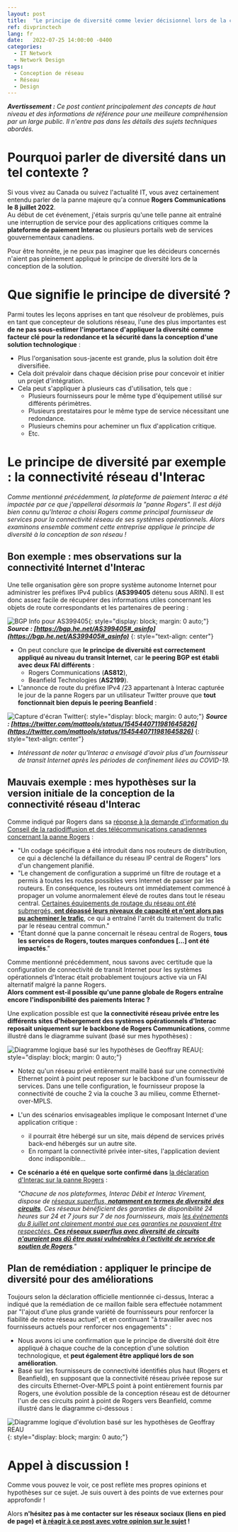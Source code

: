 ```yaml
---
layout: post
title:  "Le principe de diversité comme levier décisionnel lors de la conception d'une solution technologique"
ref: divprinctech
lang: fr
date:   2022-07-25 14:00:00 -0400
categories:
  - IT Network
  - Network Design
tags:
  - Conception de réseau
  - Réseau
  - Design  
---
```

***Avertissement :** Ce post contient principalement des concepts de haut niveau et des informations de référence pour une meilleure compréhension par un large public. Il n'entre pas dans les détails des sujets techniques abordés.*

# Pourquoi parler de diversité dans un tel contexte ?  
Si vous vivez au Canada ou suivez l'actualité IT, vous avez certainement entendu parler de la panne majeure qu'a connue **Rogers Communications le 8 juillet 2022**.  
Au début de cet événement, j'étais surpris qu'une telle panne ait entraîné une interruption de service pour des applications critiques comme la **plateforme de paiement Interac** ou plusieurs portails web de services gouvernementaux canadiens.

Pour être honnête, je ne peux pas imaginer que les décideurs concernés n'aient pas pleinement appliqué le principe de diversité lors de la conception de la solution.

# Que signifie le principe de diversité ?  
Parmi toutes les leçons apprises en tant que résolveur de problèmes, puis en tant que concepteur de solutions réseau, l'une des plus importantes est **de ne pas sous-estimer l'importance d'appliquer la diversité comme facteur clé pour la redondance et la sécurité dans la conception d'une solution technologique** :

- Plus l'organisation sous-jacente est grande, plus la solution doit être diversifiée.
- Cela doit prévaloir dans chaque décision prise pour concevoir et initier un projet d'intégration.
- Cela peut s'appliquer à plusieurs cas d'utilisation, tels que :
  - Plusieurs fournisseurs pour le même type d'équipement utilisé sur différents périmètres.
  - Plusieurs prestataires pour le même type de service nécessitant une redondance.
  - Plusieurs chemins pour acheminer un flux d'application critique.
  - Etc.

# Le principe de diversité par exemple : la connectivité réseau d'Interac  

*Comme mentionné précédemment, la plateforme de paiement Interac a été impactée par ce que j'appellerai désormais la "panne Rogers". Il est déjà bien connu qu'Interac a choisi Rogers comme principal fournisseur de services pour la connectivité réseau de ses systèmes opérationnels. Alors examinons ensemble comment cette entreprise applique le principe de diversité à la conception de son réseau !*

## Bon exemple : mes observations sur la connectivité Internet d'Interac  

Une telle organisation gère son propre système autonome Internet pour administrer les préfixes IPv4 publics (**AS399405** détenu sous ARIN). Il est donc assez facile de récupérer des informations utiles concernant les objets de route correspondants et les partenaires de peering :

![BGP Info pour AS399405](/content/images/AS399405_info_20220722.jpg){: style="display: block; margin: 0 auto;"}
***Source : [https://bgp.he.net/AS399405#_asinfo](https://bgp.he.net/AS399405#_asinfo)***
{: style="text-align: center"}

- On peut conclure que **le principe de diversité est correctement appliqué au niveau du transit Internet**, car **le peering BGP est établi avec deux FAI différents** :
  - Rogers Communications (**AS812**),
  - Beanfield Technologies (**AS2199**).
- L'annonce de route du préfixe IPv4 /23 appartenant à Interac capturée le jour de la panne Rogers par un utilisateur Twitter prouve que **tout fonctionnait bien depuis le peering Beanfield** :

![Capture d'écran Twitter](/content/images/bgp-interac-tweet.jpg){: style="display: block; margin: 0 auto;"}
***Source : [https://twitter.com/mattools/status/1545440711981645826](https://twitter.com/mattools/status/1545440711981645826)***
{: style="text-align: center"}

- *Intéressant de noter qu'Interac a envisagé d'avoir plus d'un fournisseur de transit Internet après les périodes de confinement liées au COVID-19.*

## Mauvais exemple : mes hypothèses sur la version initiale de la conception de la connectivité réseau d'Interac  

Comme indiqué par Rogers dans sa [réponse à la demande d'information du Conseil de la radiodiffusion et des télécommunications canadiennes concernant la panne Rogers](https://crtc.gc.ca/public/otf/2022/c12_202203868/4215445.docx) :
- "Un codage spécifique a été introduit dans nos routeurs de distribution, ce qui a déclenché la défaillance du réseau IP central de Rogers" lors d'un changement planifié.
- "Le changement de configuration a supprimé un filtre de routage et a permis à toutes les routes possibles vers Internet de passer par les routeurs. En conséquence, les routeurs ont immédiatement commencé à propager un volume anormalement élevé de routes dans tout le réseau central. <ins>Certaines équipements de routage du réseau ont été submergés, <b>ont dépassé leurs niveaux de capacité et n'ont alors pas pu acheminer le trafic</b></ins>, ce qui a entraîné l'arrêt du traitement du trafic par le réseau central commun."
- "Étant donné que la panne concernait le réseau central de Rogers, **tous les services de Rogers, toutes marques confondues [...] ont été impactés**."

Comme mentionné précédemment, nous savons avec certitude que la configuration de connectivité de transit Internet pour les systèmes opérationnels d'Interac était probablement toujours active via un FAI alternatif malgré la panne Rogers.  
**Alors comment est-il possible qu'une panne globale de Rogers entraîne encore l'indisponibilité des paiements Interac ?**

Une explication possible est que **la connectivité réseau privée entre les différents sites d'hébergement des systèmes opérationnels d'Interac reposait uniquement sur le backbone de Rogers Communications**, comme illustré dans le diagramme suivant (basé sur mes hypothèses) :

![Diagramme logique basé sur les hypothèses de Geoffray REAU](/content/images/interac-logical.png){: style="display: block; margin: 0 auto;"}

- Notez qu'un réseau privé entièrement maillé basé sur une connectivité Ethernet point à point peut reposer sur le backbone d'un fournisseur de services. Dans une telle configuration, le fournisseur propose la connectivité de couche 2 via la couche 3 au milieu, comme Ethernet-over-MPLS.
- L'un des scénarios envisageables implique le composant Internet d'une application critique :
  - il pourrait être hébergé sur un site, mais dépend de services privés back-end hébergés sur un autre site.
  - En rompant la connectivité privée inter-sites, l'application devient donc indisponible...
- **Ce scénario a été en quelque sorte confirmé dans** [la déclaration d'Interac sur la panne Rogers](https://www.interac.ca/fr/contenu/nouvelles/declaration-dinterac-au-sujet-de-la-panne-de-services-de-rogers/) :

   *"Chacune de nos plateformes, Interac Débit et Interac Virement, dispose de <ins>réseaux superflus, <b>notamment en termes de diversité des circuits</b></ins>. Ces réseaux bénéficient des garanties de disponibilité 24 heures sur 24 et 7 jours sur 7 de nos fournisseurs, mais <ins>les événements du 8 juillet ont clairement montré que ces garanties ne pouvaient être respectées. <b>Ces réseaux superflus avec diversité de circuits n'auraient pas dû être aussi vulnérables à l'activité de service de soutien de Rogers</b></ins>."*

## Plan de remédiation : appliquer le principe de diversité pour des améliorations  

Toujours selon la déclaration officielle mentionnée ci-dessus, Interac a indiqué que la remédiation de ce maillon faible sera effectuée notamment par "l'ajout d’une plus grande variété de fournisseurs pour renforcer la fiabilité de notre réseau actuel", et en continuant "à travailler avec nos fournisseurs actuels pour renforcer nos engagements" :
- Nous avons ici une confirmation que le principe de diversité doit être appliqué à chaque couche de la conception d'une solution technologique, et **peut également être appliqué lors de son amélioration**.
- Basé sur les fournisseurs de connectivité identifiés plus haut (Rogers et Beanfield), en supposant que la connectivité réseau privée repose sur des circuits Ethernet-Over-MPLS point à point entièrement fournis par Rogers, une évolution possible de la conception réseau est de détourner l'un de ces circuits point à point de Rogers vers Beanfield, comme illustré dans le diagramme ci-dessous :

![Diagramme logique d'évolution basé sur les hypothèses de Geoffray REAU](/content/images/interac-logical-evolution.png){: style="display: block; margin: 0 auto;"}

# Appel à discussion !  
Comme vous pouvez le voir, ce post reflète mes propres opinions et hypothèses sur ce sujet. Je suis ouvert à des points de vue externes pour approfondir !

Alors <b>n'hésitez pas à me contacter sur les réseaux sociaux (liens en pied de page) et <ins>à réagir à ce post avec votre opinion sur le sujet</ins> !</b>